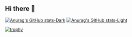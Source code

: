 ## Hi there 👋

[![Anurag's GitHub stats-Dark](https://github-readme-stats.vercel.app/api?username=mue864&show_icons=true&theme=dark#gh-dark-mode-only)](https://github.com/anuraghazra/github-readme-stats#gh-dark-mode-only)
[![Anurag's GitHub stats-Light](https://github-readme-stats.vercel.app/api?username=mue864&show_icons=true&theme=default#gh-light-mode-only)](https://github.com/anuraghazra/github-readme-stats#gh-light-mode-only)

[![trophy](https://github-profile-trophy.vercel.app/?username=mue864&title=-Stars,-Followers)](https://github.com/ryo-ma/github-profile-trophy)

<!--
**mue864/mue864** is a ✨ _special_ ✨ repository because its `README.md` (this file) appears on your GitHub profile.

Here are some ideas to get you started:

- 🔭 I’m currently working on ...
- 🌱 I’m currently learning ...
- 👯 I’m looking to collaborate on ...
- 🤔 I’m looking for help with ...
- 💬 Ask me about ...
- 📫 How to reach me: ...
- 😄 Pronouns: ...
- ⚡ Fun fact: ...
-->
